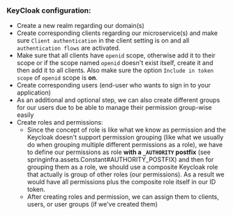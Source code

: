 ### KeyCloak configuration:

- Create a new realm regarding our domain(s)
- Create corresponding clients regarding our microservice(s) and make sure `Client authentication` in the client setting is on and all `authentication flows` are activated.
- Make sure that all clients have `openid` scope, otherwise add it to their scope or if the scope named `openid` doesn't exist itself, create it and then add it to all clients. Also make sure the option `Include in token scope` of `openid` scope is **on**.
- Create corresponding users (end-user who wants to sign in to your application)
- As an additional and optional step, we can also create different groups for our users due to be able to manage their permission group-wise easily 
- Create roles and permissions: 
  - Since the concept of role is like what we know as permission and the Keycloak doesn't support permission grouping (like what we usually do when grouping multiple different permissions as a role), we have to define our permissions as role **with a `_AUTHORITY` postfix** (see springinfra.assets.Constant#AUTHORITY_POSTFIX) and then for grouping them as a role, we should use a composite Keycloak role that actually is group of other roles (our permissions). As a result we would have all permissions plus the composite role itself in our ID token.
  - After creating roles and permission, we can assign them to clients, users, or user groups (if we've created them)
